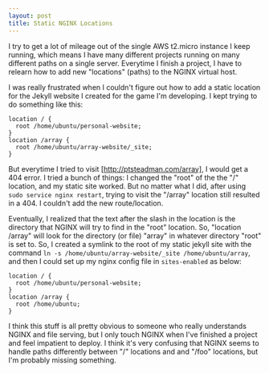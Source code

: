 ```yaml
---
layout: post
title: Static NGINX Locations
---
```

I try to get a lot of mileage out of the single AWS t2.micro instance I keep running, 
which means I have many different projects running on many different paths on a single server.  Everytime I finish a project, I have to relearn how to add new "locations" (paths) to the NGINX virtual host.

I was really frustrated when I couldn't figure out how to add a static location for the Jekyll
website I created for the game I'm developing.  I kept trying to do something like this:

    location / {
      root /home/ubuntu/personal-website;
    }
    location /array {
      root /home/ubuntu/array-website/_site;
    }

But everytime I tried to visit [http://ptsteadman.com/array], I would get a 404 error.
I tried a bunch of things: I changed the "root" of the the "/" location, and my static site
worked.  But no matter what I did, after using `sudo service nginx restart`,
trying to visit the "/array" location still resulted in a 404.  I couldn't add the new route/location.

Eventually, I realized that the text after the slash in the location is the directory that 
NGINX will try to find in the "root" location.  So, "location /array" will look for the directory (or file)
"array" in whatever directory "root" is set to.  So, I created a symlink to the root of my
static jekyll site with the command `ln -s /home/ubuntu/array-website/_site /home/ubuntu/array`, and 
then I could set up my nginx config file in `sites-enabled` as below:

    location / {
      root /home/ubuntu/personal-website;
    }
    location /array {
      root /home/ubuntu;
    }

I think this stuff is all pretty obvious to someone who really understands NGINX and file serving,
but I only touch NGINX when I've finished a project and feel impatient to deploy.  I think it's very confusing
that NGINX seems to handle paths differently between "/" locations and and "/foo" locations, 
but I'm probably missing something.


